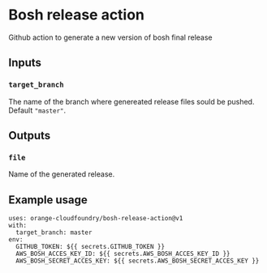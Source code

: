 #  Bosh release action

Github action to generate a new version of bosh final release

## Inputs

### `target_branch`

The name of the branch where genereated release files sould be pushed. Default `"master"`.

## Outputs

### `file`

Name of the generated release.

## Example usage

```
uses: orange-cloudfoundry/bosh-release-action@v1
with:
  target_branch: master
env:
  GITHUB_TOKEN: ${{ secrets.GITHUB_TOKEN }}
  AWS_BOSH_ACCES_KEY_ID: ${{ secrets.AWS_BOSH_ACCES_KEY_ID }}
  AWS_BOSH_SECRET_ACCES_KEY: ${{ secrets.AWS_BOSH_SECRET_ACCES_KEY }}
```
